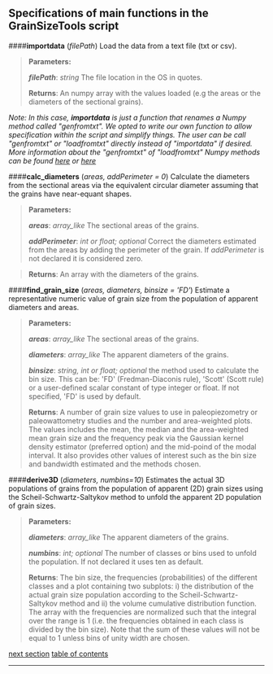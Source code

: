 Specifications of main functions in the GrainSizeTools script
-------------

####**importdata** (*filePath*)
Load the data from a text file (txt or csv). 

> **Parameters:**
> 
> ***filePath***: *string*
> The file location in the OS in quotes.
> 
> **Returns**:
> An numpy array with the values loaded (e.g the areas or the diameters of the sectional grains).

*Note: In this case, **importdata** is just a function that renames a Numpy method called "genfromtxt". We opted to write our own function to allow specification within the script and simplify things. The user can be call "genfromtxt" or "loadfromtxt" directly instead of "importdata" if desired. More information about the "genfromtxt" of "loadfromtxt" Numpy methods can be found [here](http://docs.scipy.org/doc/numpy/reference/generated/numpy.genfromtxt.html) or [here](http://docs.scipy.org/doc/numpy/reference/generated/numpy.loadtxt.html)*

####**calc_diameters** (*areas, addPerimeter = 0*)
Calculate the diameters from the sectional areas via the equivalent circular diameter assuming that the grains have near-equant shapes.

> **Parameters:**
> 
> ***areas***: *array_like*
> The sectional areas of the grains.
> 
> ***addPerimeter***: *int or float; optional*
> Correct the diameters estimated from the areas by adding the perimeter of the grain. If *addPerimeter* is not declared it is considered zero.

>**Returns**:
> An array with the diameters of the grains.

####**find_grain_size** (*areas, diameters, binsize = 'FD'*)
Estimate a representative numeric value of grain size from the population of apparent diameters and areas.

> **Parameters:**
> 
> ***areas***: *array_like*
> The sectional areas of the grains.
> 
> ***diameters***: *array_like*
> The apparent diameters of the grains.
> 
> ***binsize***: *string, int or float; optional*
> the method used to calculate the bin size. This can be: 'FD' (Fredman-Diaconis rule), 'Scott' (Scott rule) or a
> user-defined scalar constant of type integer or float. If not specified, 'FD' is used by default.
> 
>**Returns**:
> A number of grain size values to use in paleopiezometry or paleowattometry studies and the number and area-weighted plots. The values includes the mean, the median and the area-weighted mean grain size and the frequency peak via the Gaussian kernel density estimator (preferred option) and the mid-poind of the modal interval. It also provides other values of interest such as the bin size and bandwidth estimated and the methods chosen.

####**derive3D** (*diameters, numbins=10*)
Estimates the actual 3D populations of grains from the population of apparent (2D) grain sizes using the Scheil-Schwartz-Saltykov method to unfold the apparent 2D population of grain sizes.

> **Parameters:**
> 
> ***diameters***: *array_like*
> The apparent diameters of the grains.
> 
> ***numbins***: *int; optional*
> The number of classes or bins used to unfold the population. If not declared it uses ten as default.
> 
>**Returns**:
> The bin size, the frequencies (probabilities) of the different classes and a plot containing two subplots: i) the distribution of the actual grain size population according to the Scheil-Schwartz-Saltykov method and ii) the volume cumulative distribution function. The array with the frequencies are normalized such that the integral over the range is 1 (i.e. the frequencies obtained in each class is divided by the bin size). Note that the sum of these values will not be equal to 1 unless bins of unity width are chosen.

[next section](https://github.com/marcoalopez/GrainSizeTools/blob/master/DOCS/references.md)
[table of contents](https://github.com/marcoalopez/GrainSizeTools/blob/master/DOCS/tableOfContents.md)

----------
